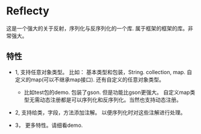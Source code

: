 # Reflecty
这是一个强大的关于反射，序列化与反序列化的一个库. 属于框架的框架的库。非常强大。

## 特性
- 1, 支持任意对象类型。 比如： 基本类型和包装，String. collection, map. 自定义的map(可以不继承map接口). 还有自定义的任意对象类型。
  - 比如test包的demo. 包装了gson. 但是功能比gson更强大。 自定义map类型无需动态注册都是可以序列化和反序列化。当然也支持动态注册。
- 2, 支持给类，字段，方法添加注解。 以便序列化时对这些注解进行处理。

- 3， 更多特性。请细看demo.
